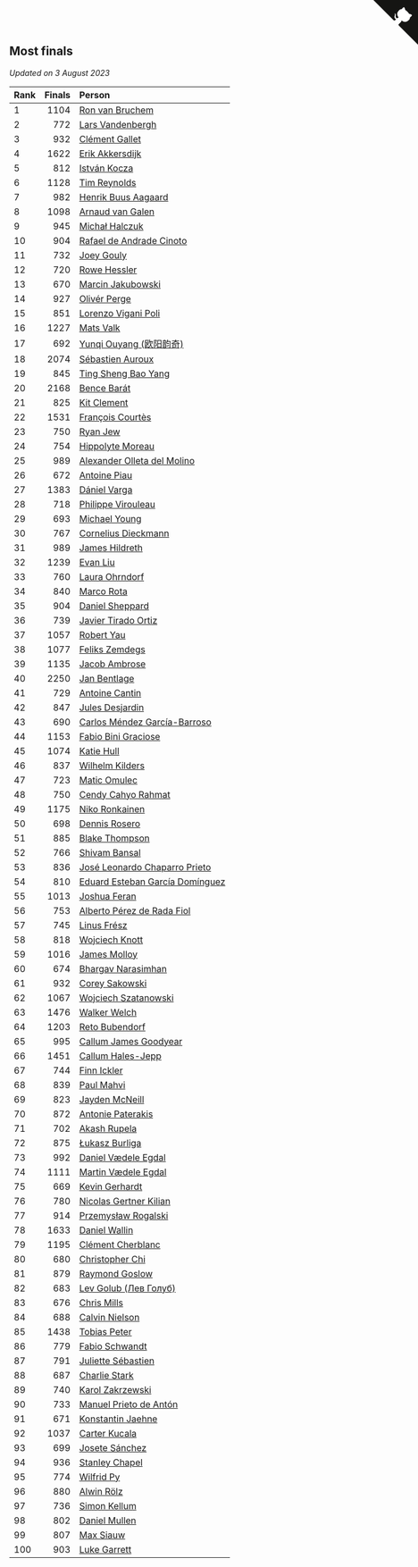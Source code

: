 ## Most finals

*Updated on  3 August 2023*

| Rank | Finals | Person |
| :--- | ---: | :--- |
| 1 | 1104 | [Ron van Bruchem](https://www.worldcubeassociation.org/persons/2003BRUC01) |
| 2 | 772 | [Lars Vandenbergh](https://www.worldcubeassociation.org/persons/2003VAND01) |
| 3 | 932 | [Clément Gallet](https://www.worldcubeassociation.org/persons/2004GALL02) |
| 4 | 1622 | [Erik Akkersdijk](https://www.worldcubeassociation.org/persons/2005AKKE01) |
| 5 | 812 | [István Kocza](https://www.worldcubeassociation.org/persons/2005KOCZ01) |
| 6 | 1128 | [Tim Reynolds](https://www.worldcubeassociation.org/persons/2005REYN01) |
| 7 | 982 | [Henrik Buus Aagaard](https://www.worldcubeassociation.org/persons/2006BUUS01) |
| 8 | 1098 | [Arnaud van Galen](https://www.worldcubeassociation.org/persons/2006GALE01) |
| 9 | 945 | [Michał Halczuk](https://www.worldcubeassociation.org/persons/2006HALC01) |
| 10 | 904 | [Rafael de Andrade Cinoto](https://www.worldcubeassociation.org/persons/2007CINO01) |
| 11 | 732 | [Joey Gouly](https://www.worldcubeassociation.org/persons/2007GOUL01) |
| 12 | 720 | [Rowe Hessler](https://www.worldcubeassociation.org/persons/2007HESS01) |
| 13 | 670 | [Marcin Jakubowski](https://www.worldcubeassociation.org/persons/2007JAKU01) |
| 14 | 927 | [Olivér Perge](https://www.worldcubeassociation.org/persons/2007PERG01) |
| 15 | 851 | [Lorenzo Vigani Poli](https://www.worldcubeassociation.org/persons/2007POLI01) |
| 16 | 1227 | [Mats Valk](https://www.worldcubeassociation.org/persons/2007VALK01) |
| 17 | 692 | [Yunqi Ouyang (欧阳韵奇)](https://www.worldcubeassociation.org/persons/2007YUNQ01) |
| 18 | 2074 | [Sébastien Auroux](https://www.worldcubeassociation.org/persons/2008AURO01) |
| 19 | 845 | [Ting Sheng Bao Yang](https://www.worldcubeassociation.org/persons/2008BAOY01) |
| 20 | 2168 | [Bence Barát](https://www.worldcubeassociation.org/persons/2008BARA01) |
| 21 | 825 | [Kit Clement](https://www.worldcubeassociation.org/persons/2008CLEM01) |
| 22 | 1531 | [François Courtès](https://www.worldcubeassociation.org/persons/2008COUR01) |
| 23 | 750 | [Ryan Jew](https://www.worldcubeassociation.org/persons/2008JEWR01) |
| 24 | 754 | [Hippolyte Moreau](https://www.worldcubeassociation.org/persons/2008MORE02) |
| 25 | 989 | [Alexander Olleta del Molino](https://www.worldcubeassociation.org/persons/2008OLLE01) |
| 26 | 672 | [Antoine Piau](https://www.worldcubeassociation.org/persons/2008PIAU01) |
| 27 | 1383 | [Dániel Varga](https://www.worldcubeassociation.org/persons/2008VARG01) |
| 28 | 718 | [Philippe Virouleau](https://www.worldcubeassociation.org/persons/2008VIRO01) |
| 29 | 693 | [Michael Young](https://www.worldcubeassociation.org/persons/2008YOUN02) |
| 30 | 767 | [Cornelius Dieckmann](https://www.worldcubeassociation.org/persons/2009DIEC01) |
| 31 | 989 | [James Hildreth](https://www.worldcubeassociation.org/persons/2009HILD01) |
| 32 | 1239 | [Evan Liu](https://www.worldcubeassociation.org/persons/2009LIUE01) |
| 33 | 760 | [Laura Ohrndorf](https://www.worldcubeassociation.org/persons/2009OHRN01) |
| 34 | 840 | [Marco Rota](https://www.worldcubeassociation.org/persons/2009ROTA01) |
| 35 | 904 | [Daniel Sheppard](https://www.worldcubeassociation.org/persons/2009SHEP01) |
| 36 | 739 | [Javier Tirado Ortiz](https://www.worldcubeassociation.org/persons/2009TIRA01) |
| 37 | 1057 | [Robert Yau](https://www.worldcubeassociation.org/persons/2009YAUR01) |
| 38 | 1077 | [Feliks Zemdegs](https://www.worldcubeassociation.org/persons/2009ZEMD01) |
| 39 | 1135 | [Jacob Ambrose](https://www.worldcubeassociation.org/persons/2010AMBR01) |
| 40 | 2250 | [Jan Bentlage](https://www.worldcubeassociation.org/persons/2010BENT01) |
| 41 | 729 | [Antoine Cantin](https://www.worldcubeassociation.org/persons/2010CANT02) |
| 42 | 847 | [Jules Desjardin](https://www.worldcubeassociation.org/persons/2010DESJ01) |
| 43 | 690 | [Carlos Méndez García-Barroso](https://www.worldcubeassociation.org/persons/2010GARC02) |
| 44 | 1153 | [Fabio Bini Graciose](https://www.worldcubeassociation.org/persons/2010GRAC02) |
| 45 | 1074 | [Katie Hull](https://www.worldcubeassociation.org/persons/2010HULL01) |
| 46 | 837 | [Wilhelm Kilders](https://www.worldcubeassociation.org/persons/2010KILD02) |
| 47 | 723 | [Matic Omulec](https://www.worldcubeassociation.org/persons/2010OMUL02) |
| 48 | 750 | [Cendy Cahyo Rahmat](https://www.worldcubeassociation.org/persons/2010RAHM02) |
| 49 | 1175 | [Niko Ronkainen](https://www.worldcubeassociation.org/persons/2010RONK01) |
| 50 | 698 | [Dennis Rosero](https://www.worldcubeassociation.org/persons/2010ROSE03) |
| 51 | 885 | [Blake Thompson](https://www.worldcubeassociation.org/persons/2010THOM03) |
| 52 | 766 | [Shivam Bansal](https://www.worldcubeassociation.org/persons/2011BANS02) |
| 53 | 836 | [José Leonardo Chaparro Prieto](https://www.worldcubeassociation.org/persons/2011CHAP01) |
| 54 | 810 | [Eduard Esteban García Domínguez](https://www.worldcubeassociation.org/persons/2011EDUA01) |
| 55 | 1013 | [Joshua Feran](https://www.worldcubeassociation.org/persons/2011FERA01) |
| 56 | 753 | [Alberto Pérez de Rada Fiol](https://www.worldcubeassociation.org/persons/2011FIOL01) |
| 57 | 745 | [Linus Frész](https://www.worldcubeassociation.org/persons/2011FRES01) |
| 58 | 818 | [Wojciech Knott](https://www.worldcubeassociation.org/persons/2011KNOT01) |
| 59 | 1016 | [James Molloy](https://www.worldcubeassociation.org/persons/2011MOLL01) |
| 60 | 674 | [Bhargav Narasimhan](https://www.worldcubeassociation.org/persons/2011NARA02) |
| 61 | 932 | [Corey Sakowski](https://www.worldcubeassociation.org/persons/2011SAKO01) |
| 62 | 1067 | [Wojciech Szatanowski](https://www.worldcubeassociation.org/persons/2011SZAT01) |
| 63 | 1476 | [Walker Welch](https://www.worldcubeassociation.org/persons/2011WELC01) |
| 64 | 1203 | [Reto Bubendorf](https://www.worldcubeassociation.org/persons/2012BUBE01) |
| 65 | 995 | [Callum James Goodyear](https://www.worldcubeassociation.org/persons/2012GOOD02) |
| 66 | 1451 | [Callum Hales-Jepp](https://www.worldcubeassociation.org/persons/2012HALE01) |
| 67 | 744 | [Finn Ickler](https://www.worldcubeassociation.org/persons/2012ICKL01) |
| 68 | 839 | [Paul Mahvi](https://www.worldcubeassociation.org/persons/2012MAHV01) |
| 69 | 823 | [Jayden McNeill](https://www.worldcubeassociation.org/persons/2012MCNE01) |
| 70 | 872 | [Antonie Paterakis](https://www.worldcubeassociation.org/persons/2012PATE01) |
| 71 | 702 | [Akash Rupela](https://www.worldcubeassociation.org/persons/2012RUPE01) |
| 72 | 875 | [Łukasz Burliga](https://www.worldcubeassociation.org/persons/2013BURL01) |
| 73 | 992 | [Daniel Vædele Egdal](https://www.worldcubeassociation.org/persons/2013EGDA01) |
| 74 | 1111 | [Martin Vædele Egdal](https://www.worldcubeassociation.org/persons/2013EGDA02) |
| 75 | 669 | [Kevin Gerhardt](https://www.worldcubeassociation.org/persons/2013GERH01) |
| 76 | 780 | [Nicolas Gertner Kilian](https://www.worldcubeassociation.org/persons/2013GERT01) |
| 77 | 914 | [Przemysław Rogalski](https://www.worldcubeassociation.org/persons/2013ROGA02) |
| 78 | 1633 | [Daniel Wallin](https://www.worldcubeassociation.org/persons/2013WALL03) |
| 79 | 1195 | [Clément Cherblanc](https://www.worldcubeassociation.org/persons/2014CHER05) |
| 80 | 680 | [Christopher Chi](https://www.worldcubeassociation.org/persons/2014CHIC01) |
| 81 | 879 | [Raymond Goslow](https://www.worldcubeassociation.org/persons/2014GOSL01) |
| 82 | 683 | [Lev Golub (Лев Голуб)](https://www.worldcubeassociation.org/persons/2014HOLU01) |
| 83 | 676 | [Chris Mills](https://www.worldcubeassociation.org/persons/2014MILL04) |
| 84 | 688 | [Calvin Nielson](https://www.worldcubeassociation.org/persons/2014NIEL03) |
| 85 | 1438 | [Tobias Peter](https://www.worldcubeassociation.org/persons/2014PETE03) |
| 86 | 779 | [Fabio Schwandt](https://www.worldcubeassociation.org/persons/2014SCHW02) |
| 87 | 791 | [Juliette Sébastien](https://www.worldcubeassociation.org/persons/2014SEBA01) |
| 88 | 687 | [Charlie Stark](https://www.worldcubeassociation.org/persons/2014STAR05) |
| 89 | 740 | [Karol Zakrzewski](https://www.worldcubeassociation.org/persons/2014ZAKR01) |
| 90 | 733 | [Manuel Prieto de Antón](https://www.worldcubeassociation.org/persons/2015ANTO04) |
| 91 | 671 | [Konstantin Jaehne](https://www.worldcubeassociation.org/persons/2015JAEH01) |
| 92 | 1037 | [Carter Kucala](https://www.worldcubeassociation.org/persons/2015KUCA01) |
| 93 | 699 | [Josete Sánchez](https://www.worldcubeassociation.org/persons/2015SANC18) |
| 94 | 936 | [Stanley Chapel](https://www.worldcubeassociation.org/persons/2016CHAP04) |
| 95 | 774 | [Wilfrid Py](https://www.worldcubeassociation.org/persons/2016PYWI01) |
| 96 | 880 | [Alwin Rölz](https://www.worldcubeassociation.org/persons/2016ROLZ01) |
| 97 | 736 | [Simon Kellum](https://www.worldcubeassociation.org/persons/2016KELL12) |
| 98 | 802 | [Daniel Mullen](https://www.worldcubeassociation.org/persons/2016MULL04) |
| 99 | 807 | [Max Siauw](https://www.worldcubeassociation.org/persons/2017SIAU02) |
| 100 | 903 | [Luke Garrett](https://www.worldcubeassociation.org/persons/2017GARR05) |


<a href="https://github.com/JustinTimeCuber/wca_statistics" class="github-corner" aria-label="View source on Github"><svg width="80" height="80" viewBox="0 0 250 250" style="fill:#151513; color:#fff; position: absolute; top: 0; border: 0; right: 0;" aria-hidden="true"><path d="M0,0 L115,115 L130,115 L142,142 L250,250 L250,0 Z"></path><path d="M128.3,109.0 C113.8,99.7 119.0,89.6 119.0,89.6 C122.0,82.7 120.5,78.6 120.5,78.6 C119.2,72.0 123.4,76.3 123.4,76.3 C127.3,80.9 125.5,87.3 125.5,87.3 C122.9,97.6 130.6,101.9 134.4,103.2" fill="currentColor" style="transform-origin: 130px 106px;" class="octo-arm"></path><path d="M115.0,115.0 C114.9,115.1 118.7,116.5 119.8,115.4 L133.7,101.6 C136.9,99.2 139.9,98.4 142.2,98.6 C133.8,88.0 127.5,74.4 143.8,58.0 C148.5,53.4 154.0,51.2 159.7,51.0 C160.3,49.4 163.2,43.6 171.4,40.1 C171.4,40.1 176.1,42.5 178.8,56.2 C183.1,58.6 187.2,61.8 190.9,65.4 C194.5,69.0 197.7,73.2 200.1,77.6 C213.8,80.2 216.3,84.9 216.3,84.9 C212.7,93.1 206.9,96.0 205.4,96.6 C205.1,102.4 203.0,107.8 198.3,112.5 C181.9,128.9 168.3,122.5 157.7,114.1 C157.9,116.9 156.7,120.9 152.7,124.9 L141.0,136.5 C139.8,137.7 141.6,141.9 141.8,141.8 Z" fill="currentColor" class="octo-body"></path></svg></a><style>.github-corner:hover .octo-arm{animation:octocat-wave 560ms ease-in-out}@keyframes octocat-wave{0%,100%{transform:rotate(0)}20%,60%{transform:rotate(-25deg)}40%,80%{transform:rotate(10deg)}}@media (max-width:500px){.github-corner:hover .octo-arm{animation:none}.github-corner .octo-arm{animation:octocat-wave 560ms ease-in-out}}</style>
